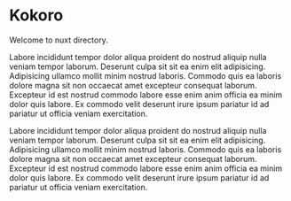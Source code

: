 # Kokoro

Welcome to nuxt directory.

Labore incididunt tempor dolor aliqua proident do nostrud aliquip nulla veniam tempor laborum. Deserunt culpa sit sit ea enim elit adipisicing. Adipisicing ullamco mollit minim nostrud laboris. Commodo quis ea laboris dolore magna sit non occaecat amet excepteur consequat laborum. Excepteur id est nostrud commodo labore esse enim anim officia ea minim dolor quis labore. Ex commodo velit deserunt irure ipsum pariatur id ad pariatur ut officia veniam exercitation.

Labore incididunt tempor dolor aliqua proident do nostrud aliquip nulla veniam tempor laborum. Deserunt culpa sit sit ea enim elit adipisicing. Adipisicing ullamco mollit minim nostrud laboris. Commodo quis ea laboris dolore magna sit non occaecat amet excepteur consequat laborum. Excepteur id est nostrud commodo labore esse enim anim officia ea minim dolor quis labore. Ex commodo velit deserunt irure ipsum pariatur id ad pariatur ut officia veniam exercitation.